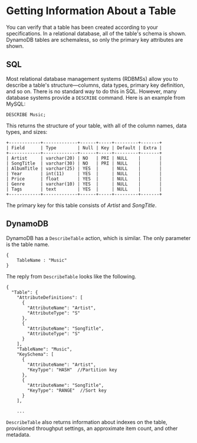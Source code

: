 # Getting Information About a Table<a name="SQLtoNoSQL.GetTableInfo"></a>

You can verify that a table has been created according to your specifications\. In a relational database, all of the table's schema is shown\. DynamoDB tables are schemaless, so only the primary key attributes are shown\.

## SQL<a name="SQLtoNoSQL.GetTableInfo.SQL"></a>

Most relational database management systems \(RDBMSs\) allow you to describe a table's structure—columns, data types, primary key definition, and so on\. There is no standard way to do this in SQL\. However, many database systems provide a `DESCRIBE` command\. Here is an example from MySQL:

```
DESCRIBE Music;
```

This returns the structure of your table, with all of the column names, data types, and sizes:

```
+------------+-------------+------+-----+---------+-------+
| Field      | Type        | Null | Key | Default | Extra |
+------------+-------------+------+-----+---------+-------+
| Artist     | varchar(20) | NO   | PRI | NULL    |       |
| SongTitle  | varchar(30) | NO   | PRI | NULL    |       |
| AlbumTitle | varchar(25) | YES  |     | NULL    |       |
| Year       | int(11)     | YES  |     | NULL    |       |
| Price      | float       | YES  |     | NULL    |       |
| Genre      | varchar(10) | YES  |     | NULL    |       |
| Tags       | text        | YES  |     | NULL    |       |
+------------+-------------+------+-----+---------+-------+
```

The primary key for this table consists of *Artist* and *SongTitle*\.

## DynamoDB<a name="SQLtoNoSQL.GetTableInfo.DynamoDB"></a>

DynamoDB has a `DescribeTable` action, which is similar\. The only parameter is the table name.

```
{
    TableName : "Music"
}
```

The reply from `DescribeTable` looks like the following.

```
{
  "Table": {
    "AttributeDefinitions": [
      {
        "AttributeName": "Artist",
        "AttributeType": "S"
      },
      {
        "AttributeName": "SongTitle",
        "AttributeType": "S"
      }
    ],
    "TableName": "Music",
    "KeySchema": [
      {
        "AttributeName": "Artist",
        "KeyType": "HASH"  //Partition key
      },
      {
        "AttributeName": "SongTitle",
        "KeyType": "RANGE"  //Sort key
      }
    ],

    ...
```

`DescribeTable` also returns information about indexes on the table, provisioned throughput settings, an approximate item count, and other metadata\.
